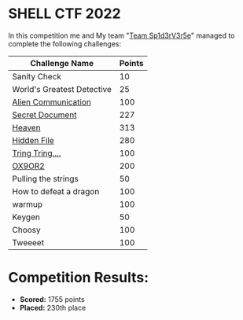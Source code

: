 # SHELL CTF 2022
 In this competition me and My team "[Team Sp1d3rV3r5e](https://ctftime.org/team/196083)" managed to complete the following challenges:
 
 | Challenge Name          | Points
 | --------------          | ------
 | Sanity Check | 10
 | World's Greatest Detective | 25
 | [Alien Communication](https://github.com/LeonGurin/Shell-CTF-2022/tree/main/Alien%20Communication) | 100
 | [Secret Document](https://github.com/LeonGurin/Shell-CTF-2022/tree/main/Secret%20Document) | 227
 | [Heaven](https://github.com/LeonGurin/Shell-CTF-2022/tree/main/Heaven) | 313
 | [Hidden File](https://github.com/LeonGurin/Shell-CTF-2022/tree/main/Hidden%20File) | 280 
 | [Tring Tring....](https://github.com/LeonGurin/Shell-CTF-2022/tree/main/Tring%20Tring....) | 100
 | [OX9OR2](https://github.com/LeonGurin/Shell-CTF-2022/tree/main/OX9OR2) | 200
 | Pulling the strings | 50
 | How to defeat a dragon | 100
 | warmup | 100
 | Keygen | 50
 | Choosy | 100
 | Tweeeet | 100

# Competition Results:
* **Scored:** 1755  points
* **Placed:** 230th place

